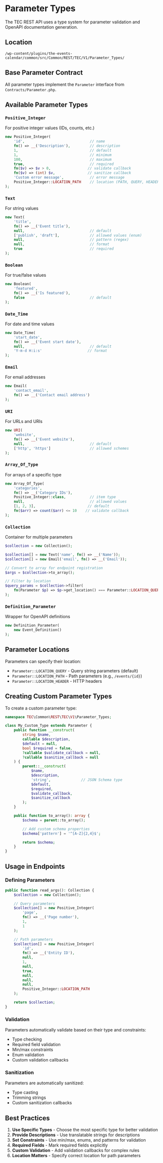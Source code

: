 # Parameter Types

The TEC REST API uses a type system for parameter validation and OpenAPI documentation generation.

## Location

`/wp-content/plugins/the-events-calendar/common/src/Common/REST/TEC/V1/Parameter_Types/`

## Base Parameter Contract

All parameter types implement the `Parameter` interface from `Contracts/Parameter.php`.

## Available Parameter Types

### `Positive_Integer`

For positive integer values (IDs, counts, etc.)

```php
new Positive_Integer(
    'id',                              // name
    fn() => __('Description'),         // description
    1,                                 // default
    1,                                 // minimum
    100,                               // maximum
    true,                              // required
    fn($v) => $v > 0,                 // validate callback
    fn($v) => (int) $v,               // sanitize callback
    'Custom error message',            // error message
    Positive_Integer::LOCATION_PATH    // location (PATH, QUERY, HEADER)
);
```

### `Text`

For string values

```php
new Text(
    'title',
    fn() => __('Event title'),
    null,                              // default
    ['publish', 'draft'],              // allowed values (enum)
    null,                              // pattern (regex)
    null,                              // format
    true                               // required
);
```

### `Boolean`

For true/false values

```php
new Boolean(
    'featured',
    fn() => __('Is featured'),
    false                              // default
);
```

### `Date_Time`

For date and time values

```php
new Date_Time(
    'start_date',
    fn() => __('Event start date'),
    null,                              // default
    'Y-m-d H:i:s'                     // format
);
```

### `Email`

For email addresses

```php
new Email(
    'contact_email',
    fn() => __('Contact email address')
);
```

### `URI`

For URLs and URIs

```php
new URI(
    'website',
    fn() => __('Event website'),
    null,                              // default
    ['http', 'https']                  // allowed schemes
);
```

### `Array_Of_Type`

For arrays of a specific type

```php
new Array_Of_Type(
    'categories',
    fn() => __('Category IDs'),
    Positive_Integer::class,           // item type
    null,                              // allowed values
    [1, 2, 3],                        // default
    fn($arr) => count($arr) <= 10    // validate callback
);
```

### `Collection`

Container for multiple parameters

```php
$collection = new Collection();

$collection[] = new Text('name', fn() => __('Name'));
$collection[] = new Email('email', fn() => __('Email'));

// Convert to array for endpoint registration
$args = $collection->to_array();

// Filter by location
$query_params = $collection->filter(
    fn(Parameter $p) => $p->get_location() === Parameter::LOCATION_QUERY
);
```

### `Definition_Parameter`

Wrapper for OpenAPI definitions

```php
new Definition_Parameter(
    new Event_Definition()
);
```

## Parameter Locations

Parameters can specify their location:

- `Parameter::LOCATION_QUERY` - Query string parameters (default)
- `Parameter::LOCATION_PATH` - Path parameters (e.g., `/events/{id}`)
- `Parameter::LOCATION_HEADER` - HTTP headers

## Creating Custom Parameter Types

To create a custom parameter type:

```php
namespace TEC\Common\REST\TEC\V1\Parameter_Types;

class My_Custom_Type extends Parameter {
    public function __construct(
        string $name,
        callable $description,
        $default = null,
        bool $required = false,
        ?callable $validate_callback = null,
        ?callable $sanitize_callback = null
    ) {
        parent::__construct(
            $name,
            $description,
            'string',              // JSON Schema type
            $default,
            $required,
            $validate_callback,
            $sanitize_callback
        );
    }

    public function to_array(): array {
        $schema = parent::to_array();

        // Add custom schema properties
        $schema['pattern'] = '^[A-Z]{2,4}$';

        return $schema;
    }
}
```

## Usage in Endpoints

### Defining Parameters

```php
public function read_args(): Collection {
    $collection = new Collection();

    // Query parameters
    $collection[] = new Positive_Integer(
        'page',
        fn() => __('Page number'),
        1,
        1
    );

    // Path parameters
    $collection[] = new Positive_Integer(
        'id',
        fn() => __('Entity ID'),
        null,
        1,
        null,
        true,
        null,
        null,
        null,
        Positive_Integer::LOCATION_PATH
    );

    return $collection;
}
```

### Validation

Parameters automatically validate based on their type and constraints:

- Type checking
- Required field validation
- Min/max constraints
- Enum validation
- Custom validation callbacks

### Sanitization

Parameters are automatically sanitized:

- Type casting
- Trimming strings
- Custom sanitization callbacks

## Best Practices

1. **Use Specific Types** - Choose the most specific type for better validation
2. **Provide Descriptions** - Use translatable strings for descriptions
3. **Set Constraints** - Use min/max, enums, and patterns for validation
4. **Required Fields** - Mark required fields explicitly
5. **Custom Validation** - Add validation callbacks for complex rules
6. **Location Matters** - Specify correct location for path parameters
